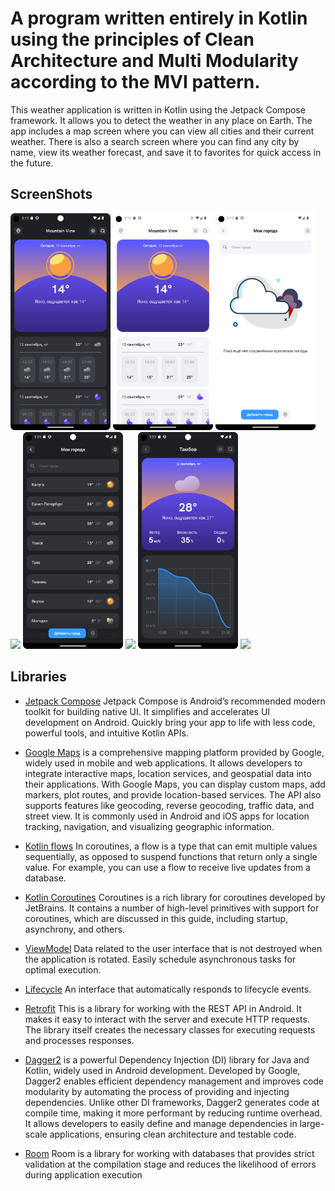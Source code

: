 # A program written entirely in Kotlin using the principles of Clean Architecture and Multi Modularity according to the MVI pattern.

This weather application is written in Kotlin using the Jetpack Compose framework. It allows you to
detect the weather in any place on Earth. The app includes a map screen where you can view all
cities and their current weather. There is also a search screen where you can find any city by name,
view its weather forecast, and save it to favorites for quick access in the future.

## ScreenShots

[<img src="meta/screenshots/screenshot_first.png" width=160>](meta/screenshots/screenshot_first.png)
[<img src="meta/screenshots/screenshot_second.png" width=160>](meta/screenshots/screenshot_second.png)
[<img src="meta/screenshots/screenshot_third.png" width=160>](meta/screenshots/screenshot_third.png)
[<img src="meta/screenshots/screenshot_fours.png" width=160>](meta/screenshots/screenshot_fourth.png)
[<img src="meta/screenshots/screenshot_fifth.png" width=160>](meta/screenshots/screenshot_fifth.png)
[<img src="meta/screenshots/screenshot_sixth.png" width=160>](meta/screenshots/screenshot_sixs.png)
[<img src="meta/screenshots/screenshot_seventh.png" width=160>](meta/screenshots/screenshot_seventh.png)
[<img src="meta/screenshots/screenshot_eight.png" width=160>](meta/screenshots/screenshot_eighth.png)

## Libraries

* [Jetpack Compose](https://developer.android.com/jetpack/compose) Jetpack Compose is Android’s
  recommended modern toolkit for building native UI. It simplifies and accelerates UI development on
  Android. Quickly bring your app to life with less code, powerful tools, and intuitive Kotlin APIs.

* [Google Maps](https://developers.google.com/maps/documentation?hl=ru)
  is a comprehensive mapping
  platform provided by Google, widely used in mobile and web
  applications. It allows developers to integrate interactive maps, location services, and
  geospatial
  data into their applications. With Google Maps, you can display custom maps, add markers, plot
  routes, and provide location-based services. The API also supports features like geocoding,
  reverse geocoding, traffic data, and street view. It is commonly used in Android and iOS apps for
  location tracking, navigation, and visualizing geographic information.

* [Kotlin flows](https://developer.android.com/kotlin/flow) In coroutines, a flow is a type that can
  emit multiple values sequentially, as opposed to suspend functions that return only a single
  value. For example, you can use a flow to receive live updates from a database.

* [Kotlin Coroutines](https://github.com/Kotlin/kotlinx.coroutines) Coroutines is a rich library for
  coroutines developed by JetBrains. It contains a number of high-level primitives with support for
  coroutines, which are discussed in this guide, including startup, asynchrony, and others.

* [ViewModel](https://developer.android.com/topic/libraries/architecture/viewmodel) Data related to
  the user interface that is not destroyed when the application is rotated. Easily schedule
  asynchronous tasks for optimal execution.

* [Lifecycle](https://developer.android.com/topic/libraries/architecture/lifecycle) An interface
  that automatically responds to lifecycle events.

* [Retrofit](https://developer.android.com/codelabs/basic-android-kotlin-compose-getting-data-internet#0)
  This is
  a library for working with the REST API in Android. It makes it easy to interact with the server
  and execute HTTP requests.
  The library itself creates the necessary classes for executing requests and processes responses.

* [Dagger2](https://dagger.dev/) is a powerful Dependency Injection (DI) library for Java and
  Kotlin,
  widely used in Android development. Developed by Google, Dagger2 enables efficient dependency
  management and improves code modularity by automating the process of providing and injecting
  dependencies.
  Unlike other DI frameworks, Dagger2 generates code at compile time, making it more performant by
  reducing runtime overhead.
  It allows developers to easily define and manage
  dependencies in large-scale applications, ensuring clean architecture and testable code.

* [Room](https://developer.android.com/training/data-storage/room) Room is a library for working
  with
  databases that provides strict validation at the compilation stage and reduces the likelihood of
  errors during application execution